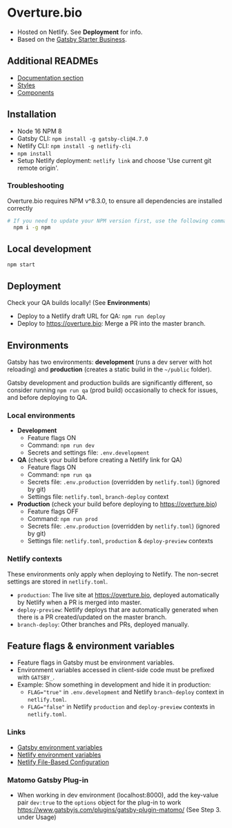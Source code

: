 # Overture.bio

- Hosted on Netlify. See **Deployment** for info.
- Based on the [Gatsby Starter Business](https://gatsby-starter-business.netlify.com).

## Additional READMEs

- [Documentation section](README-documentation.md)
- [Styles](src/styles/README.md)
- [Components](src/components/README.md)

## Installation

- Node 16 NPM 8
- Gatsby CLI: `npm install -g gatsby-cli@4.7.0`
- Netlify CLI: `npm install -g netlify-cli`
- `npm install`
- Setup Netlify deployment: `netlify link` and choose 'Use current git remote origin'.

### Troubleshooting

Overture.bio requires NPM v^8.3.0, to ensure all dependencies are installed correctly

```bash
# If you need to update your NPM version first, use the following command:
  npm i -g npm
```

## Local development

`npm start`

## Deployment

Check your QA builds locally! (See **Environments**)

- Deploy to a Netlify draft URL for QA: `npm run deploy`
- Deploy to <https://overture.bio>: Merge a PR into the master branch.

## Environments

Gatsby has two environments: **development** (runs a dev server with hot reloading) and **production** (creates a static build in the `~/public` folder).

Gatsby development and production builds are significantly different, so consider running `npm run qa` (prod build) occasionally to check for issues, and before deploying to QA.

### Local environments

- **Development**
  - Feature flags ON
  - Command: `npm run dev`
  - Secrets and settings file: `.env.development`
- **QA** (check your build before creating a Netlify link for QA)
  - Feature flags ON
  - Command: `npm run qa`
  - Secrets file: `.env.production` (overridden by `netlify.toml`) (ignored by git)
  - Settings file: `netlify.toml`, `branch-deploy` context
- **Production** (check your build before deploying to <https://overture.bio>)
  - Feature flags OFF
  - Command: `npm run prod`
  - Secrets file: `.env.production` (overridden by `netlify.toml`) (ignored by git)
  - Settings file: `netlify.toml`, `production` & `deploy-preview` contexts

### Netlify contexts

These environments only apply when deploying to Netlify. The non-secret settings are stored in `netlify.toml`.

- `production`: The live site at <https://overture.bio>, deployed automatically by Netlify when a PR is merged into master.
- `deploy-preview`: Netlify deploys that are automatically generated when there is a PR created/updated on the master branch.
- `branch-deploy`: Other branches and PRs, deployed manually.

## Feature flags & environment variables

- Feature flags in Gatsby must be environment variables.
- Environment variables accessed in client-side code must be prefixed with `GATSBY_`.
- Example: Show something in development and hide it in production:
  - `FLAG="true"` in `.env.development` and Netlify `branch-deploy` context in `netlify.toml`.
  - `FLAG="false"` in Netlify `production` and `deploy-preview` contexts in `netlify.toml`.

### Links

- [Gatsby environment variables](https://www.gatsbyjs.com/docs/environment-variables/)
- [Netlify environment variables](https://docs.netlify.com/configure-builds/environment-variables/)
- [Netlify File-Based Configuration](https://docs.netlify.com/configure-builds/file-based-configuration/#sample-file)

### Matomo Gatsby Plug-in

- When working in dev environment (localhost:8000), add the key-value pair `dev:true` to the `options` object for the plug-in to work https://www.gatsbyjs.com/plugins/gatsby-plugin-matomo/ (See Step 3. under Usage)
